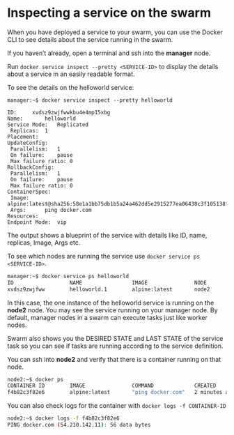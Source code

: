 # Inspecting a service on the swarm

When you have deployed a service to your swarm, you can use the Docker CLI to see details about the service running in the swarm.

If you haven’t already, open a terminal and ssh into the **manager** node.

Run `docker service inspect --pretty <SERVICE-ID>` to display the details about a service in an easily readable format.

To see the details on the helloworld service:

```
manager:~$ docker service inspect --pretty helloworld

ID:		xvdsz9zwjfwwkbu4e4mp15xbg
Name:		helloworld
Service Mode:	Replicated
 Replicas:	1
Placement:
UpdateConfig:
 Parallelism:	1
 On failure:	pause
 Max failure ratio: 0
RollbackConfig:
 Parallelism:	1
 On failure:	pause
 Max failure ratio: 0
ContainerSpec:
 Image:		alpine:latest@sha256:58e1a1bb75db1b5a24a462dd5e2915277ea06438c3f105138f97eb53149673c4
 Args:		ping docker.com
Resources:
Endpoint Mode:	vip
```

The output shows a blueprint of the service with details like ID, name, replicas, Image, Args etc.

To see which nodes are running the service use `docker service ps <SERVICE-ID>`.

```bash
manager:~$ docker service ps helloworld
ID                  NAME                IMAGE               NODE                DESIRED STATE       CURRENT STATE           ERROR               PORTS
xvdsz9zwjfww        helloworld.1        alpine:latest       node2               Running             Running 4 minutes ago
```

In this case, the one instance of the helloworld service is running on the **node2** node. You may see the service running on your manager node. By default, manager nodes in a swarm can execute tasks just like worker nodes.

Swarm also shows you the DESIRED STATE and LAST STATE of the service task so you can see if tasks are running according to the service definition.

You can ssh into **node2** and verify that there is a container running on that node.

```bash
node2:~$ docker ps
CONTAINER ID        IMAGE               COMMAND             CREATED             STATUS              PORTS               NAMES
f4b82c3f82e6        alpine:latest       "ping docker.com"   2 minutes ago       Up 2 minutes                            helloworld.1.ko6c86bij1tjvvlxp19i6wuu4
```

You can also check logs for the container with `docker logs -f CONTAINER-ID`

```bash
node2:~$ docker logs -f f4b82c3f82e6
PING docker.com (54.210.142.11): 56 data bytes
```
